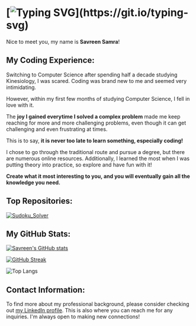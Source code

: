 # [![Typing SVG](https://readme-typing-svg.demolab.com?font=Roboto+Mono&weight=700&size=22&letterSpacing=0.1rem&pause=1000&color=07952E&background=E4B4FF00&width=435&lines=Welcome!)](https://git.io/typing-svg)

Nice to meet you, my name is **Savreen Samra**!


## My Coding Experience: ##
Switching to Computer Science after spending half a decade studying Kinesiology, I was scared. Coding was brand new to me and seemed very intimidating. 

However, within my first few months of studying Computer Science, I fell in love with it. 

The **joy I gained everytime I solved a complex problem** made me keep reaching for more and more challenging problems, even though it can get challenging and even frustrating at times. 


This is to say, **it is never too late to learn something, especially coding!** 

I chose to go through the traditional route and pursue a degree, but there are numerous online resources. Additionally, I learned the most when I was putting theory into practice, so explore and have fun with it! 

**Create what it most interesting to you, and you will eventually gain all the knowledge you need.** 


## Top Repositories: 
[![Sudoku_Solver](https://github-readme-stats.vercel.app/api/pin/?username=SavreenSamra&repo=Sudoku_Solver)](https://github.com/anuraghazra/github-readme-stats)


## My GitHub Stats:
[![Savreen's GitHub stats](https://github-readme-stats.vercel.app/api?username=SavreenSamra&theme=vue-dark&rank_icon=percentile&show_icons=true&hide_title=true&hide_progress=true&hide=stars,prs,issues,contribs)](https://github.com/anuraghazra/github-readme-stats)

[![GitHub Streak](https://streak-stats.demolab.com?user=SavreenSamra&theme=vue-dark)](https://git.io/streak-stats)

![Top Langs](https://github-readme-stats.vercel.app/api/top-langs/?username=SavreenSamra&hide_progress=true&theme=vue-dark)


## Contact Information: ##
To find more about my professional background, please consider checking out [my LinkedIn profile](https://www.linkedin.com/in/savreensamra/). This is also where you can reach me for any inquiries. I'm always open to making new connections! 


